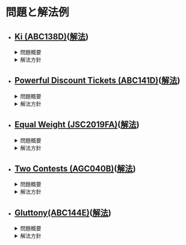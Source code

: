 問題と解法例
=====
- [Ki (ABC138D)][ABC138D]([解法][solveABC138D])
  - 
  <details><summary>問題概要</summary>

    - 大きさN，頂点番号1を根とする根付き木が与えられる．
    - 各頂点にはカウンターが設置されており，初期値は0である．  
    - 以下のような操作をQ回行う．  
      頂点pを根とする部分木に含まれる全ての頂点のカウンターの値にxを足す．
    - 全ての操作の後の各頂点のカウンターの値を求めよ．
  </details>
  <details><summary>解法方針</summary>

    - 愚直(O(NQ))にやっては間に合わないので操作を2つに分ける．  
      1. 「頂点pのカウンターにxを足す．」をQ回繰り返す． 
      2. 根から葉に向かって次の操作を繰り返す．    
        見ている頂点vの親のカウンターの値をvのカウンターに足す．  

      1はO(Q),2はO(N)なので全体の時間計算量はO(N+Q)で間に合う．
  </details>

- [Powerful Discount Tickets (ABC141D)][ABC141D]([解法][solveABC141D])
  - 
  <details><summary>問題概要</summary>

    - N個の品物を購入する．
    - 品物iの値段はAi円．
    - M枚の半額券(小数点以下切り捨て)があり，同じ品物に複数枚適応することが可能．
    - 全ての品物を購入するために必要な最小の金額を求めよ．
  </details>
  <details><summary>解法方針</summary>

    - 最も高価な品物に割引券を使用していくと最小になる．
    - 最も高価な品物を探して割引券を適応するのは愚直にやるとO(N)なのでM回探索するのはO(NM)で間に合わない．
    - priorioty_queueというデータ構造を使うことでその操作の計算量をO(logN)に抑えることができる．
      全体の計算量はO((M+N)logN)で間に合う．

  - priority_queue:ヒープを用いたデータ構造
    - 最大値の取得:O(1)
    - 最大値の取り出し:O(logN)
    - 値の追加:O(logN)  

    で行うことができる．
  </details>

- [Equal Weight (JSC2019FA)][JSC2019FA]([解法][solveJSC2019FA])
  - 
  <details><summary>問題概要</summary>

    - N個のシャリとM個のネタがあり，シャリiの重さはAi，ネタjの重さはBjである．
    - シャリ同士の重さは全て異なり，ネタ同士の重さも全て異なる．
    - シャリとネタを組み合わせて握りを作る．2つの異なる握りの重さが等しくなるようにできるか．
  </details>
  <details><summary>解法方針</summary>

    - 愚直にやるとO(N^2M^2)で間に合わない．
    - 作れる握りの重さを記録しておくことで，O(NM)にできるがこのままでも間に合わないように見える．
    - 実は鳩ノ巣原理により，握りの重さの最大値+1個見れば，必ず同じ重さのものが1組以上できるので間に合う．
  </details>

- [Two Contests (AGC040B)][AGC040B]([解法][solveAGC040B])
  -
  <details><summary>問題概要</summary>
  </details>
  <details><summary>解法方針</summary>
  </details>

- [Gluttony(ABC144E)][ABC144E]([解法][solveABC144E])
  -
  <details><summary>問題概要</summary>
  </details>
  <details><summary>解法方針</summary>
  </details>


[ABC138D]:https://atcoder.jp/contests/abc138/tasks/abc138_d
[ABC141D]:https://atcoder.jp/contests/abc141/tasks/abc141_d
[JSC2019FA]:https://atcoder.jp/contests/jsc2019-final/tasks/jsc2019_final_a
[AGC040B]:https://atcoder.jp/contests/agc040/tasks/agc040_b
[ABC144E]:https://atcoder.jp/contests/abc144/tasks/abc144_e

[solveABC138D]:https://github.com/4802525/synapse/blob/master/Ki_ABC138D.cpp
[solveABC141D]:https://github.com/4802525/synapse/blob/master/PowerfulDiscountTickets_ABC141D.cpp
[solveJSC2019FA]:https://github.com/4802525/synapse/blob/master/EqualWeight_JSCF2019A.cpp
[solveAGC040B]:https://github.com/4802525/synapse/blob/master/TwoContests_AGC040B.cpp
[solveABC144E]:https://github.com/4802525/synapse/blob/master/Gluttony_ABC144E.cpp
